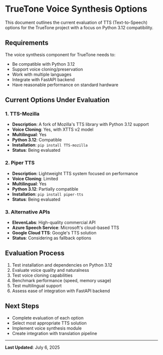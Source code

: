 # TrueTone Voice Synthesis Options

This document outlines the current evaluation of TTS (Text-to-Speech) options for the TrueTone project with a focus on Python 3.12 compatibility.

## Requirements

The voice synthesis component for TrueTone needs to:

- Be compatible with Python 3.12
- Support voice cloning/preservation
- Work with multiple languages
- Integrate with FastAPI backend
- Have reasonable performance on standard hardware

## Current Options Under Evaluation

### 1. TTS-Mozilla

- **Description**: A fork of Mozilla's TTS library with Python 3.12 support
- **Voice Cloning**: Yes, with XTTS v2 model
- **Multilingual**: Yes
- **Python 3.12**: Compatible
- **Installation**: `pip install TTS-mozilla`
- **Status**: Being evaluated

### 2. Piper TTS

- **Description**: Lightweight TTS system focused on performance
- **Voice Cloning**: Limited
- **Multilingual**: Yes
- **Python 3.12**: Partially compatible
- **Installation**: `pip install piper-tts`
- **Status**: Being evaluated

### 3. Alternative APIs

- **ElevenLabs**: High-quality commercial API
- **Azure Speech Service**: Microsoft's cloud-based TTS
- **Google Cloud TTS**: Google's TTS solution
- **Status**: Considering as fallback options

## Evaluation Process

1. Test installation and dependencies on Python 3.12
2. Evaluate voice quality and naturalness
3. Test voice cloning capabilities
4. Benchmark performance (speed, memory usage)
5. Test multilingual support
6. Assess ease of integration with FastAPI backend

## Next Steps

- Complete evaluation of each option
- Select most appropriate TTS solution
- Implement voice synthesis module
- Create integration with translation pipeline

---

**Last Updated**: July 6, 2025
